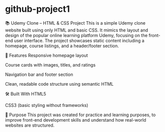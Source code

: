 # github-project1
📚 Udemy Clone – HTML & CSS Project
This is a simple Udemy clone website built using only HTML and basic CSS. It mimics the layout and design of the popular online learning platform Udemy, focusing on the front-end user interface. The project showcases static content including a homepage, course listings, and a header/footer section.

🚀 Features
Responsive homepage layout

Course cards with images, titles, and ratings

Navigation bar and footer section

Clean, readable code structure using semantic HTML

🛠️ Built With
HTML5

CSS3 (basic styling without frameworks)

🎯 Purpose
This project was created for practice and learning purposes, to improve front-end development skills and understand how real-world websites are structured.

